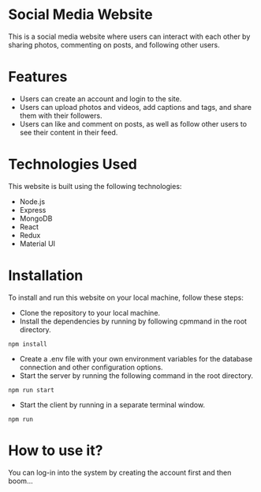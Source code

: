 
# Social Media Website
This is a social media website where users can interact with each other by sharing photos, commenting on posts, and following other users.

# Features
- Users can create an account and login to the site.
- Users can upload photos and videos, add captions and tags, and share them with their followers.
- Users can like and comment on posts, as well as follow other users to see their content in their feed.

# Technologies Used

This website is built using the following technologies:
- Node.js
- Express
- MongoDB
- React
- Redux
- Material UI
# Installation
To install and run this website on your local machine, follow these steps:

- Clone the repository to your local machine.
- Install the dependencies by running 
by following cpmmand in the root directory.

```
npm install
``` 
- Create a .env file with your own environment variables for the database connection and other configuration options.
- Start the server by running the following command in the root directory.
```
npm run start
```
- Start the client by running in a separate terminal window.
```
npm run 
```

# How to use it?
You can log-in into the system by creating the account first and then boom...